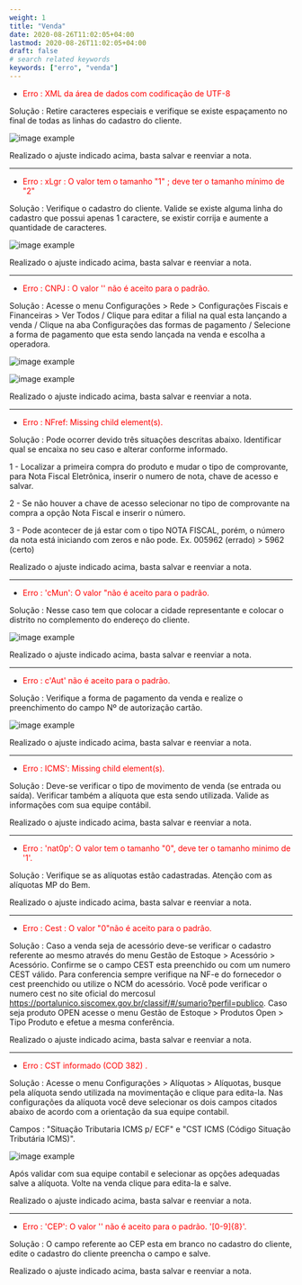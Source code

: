 ```yaml
---
weight: 1
title: "Venda"
date: 2020-08-26T11:02:05+04:00
lastmod: 2020-08-26T11:02:05+04:00
draft: false
# search related keywords
keywords: ["erro", "venda"]
---
```


- <div><font color="#FF0000">Erro : XML da área de dados com codificação de UTF-8</div></font>
Solução : Retire caracteres especiais e verifique se existe espaçamento no final de todas as linhas do cadastro do cliente.

![image example](retirandoespaco.gif "Retirando Espaco")

Realizado o ajuste indicado acima, basta salvar e reenviar a nota.

--------------------------------------------------------------------------------------------------------------------

- <div><font color="#FF0000">Erro : xLgr : O valor tem o tamanho "1" ; deve ter o tamanho mínimo de "2"</div></font>
Solução : Verifique o cadastro do cliente. Valide se existe alguma linha do cadastro que possui apenas 1 caractere, se existir corrija e aumente a quantidade de caracteres.

![image example](correcao1caractere.gif "Aumento de Caracteres")

Realizado o ajuste indicado acima, basta salvar e reenviar a nota.

--------------------------------------------------------------------------------------------------------------------

- <div><font color="#FF0000">Erro : CNPJ : O valor '' não é aceito para o padrão.</div></font>
Solução : Acesse o menu Configurações > Rede > Configurações Fiscais e Financeiras > Ver Todos / Clique para editar a filial na qual esta lançando a venda / Clique na aba Configurações das formas de pagamento / Selecione a forma de pagamento que esta sendo lançada na venda e escolha a operadora.

![image example](edicaofilial.png "Edicao Filial")

![image example](escolha-operadora-cartao.gif "Aumento de Caracteres")

Realizado o ajuste indicado acima, basta salvar e reenviar a nota.

--------------------------------------------------------------------------------------------------------------------

- <div><font color="#FF0000">Erro : NFref: Missing child element(s).</div></font>
Solução : Pode ocorrer devido três situações descritas abaixo. Identificar qual se encaixa no seu caso e alterar conforme informado.

1 - Localizar a primeira compra do produto e mudar o tipo de comprovante, para Nota Fiscal Eletrônica, inserir o numero de nota, chave de acesso e salvar.

2 - Se não houver a chave de acesso selecionar no tipo de comprovante na compra a opção Nota Fiscal e inserir o número.

3 - Pode acontecer de já estar com o tipo NOTA FISCAL, porém, o número da nota está iniciando com zeros e não pode. Ex. 005962 (errado) > 5962 (certo)

Realizado o ajuste indicado acima, basta salvar e reenviar a nota.

--------------------------------------------------------------------------------------------------------------------

- <div><font color="#FF0000">Erro : 'cMun': O valor "não é aceito para o padrão.</div></font>
Solução : Nesse caso tem que colocar a cidade representante e colocar o distrito no complemento do endereço do cliente.

![image example](cmuncorrecao.png "Correcao Cmun")

Realizado o ajuste indicado acima, basta salvar e reenviar a nota.

--------------------------------------------------------------------------------------------------------------------

- <div><font color="#FF0000">Erro : c'Aut' não é aceito para o padrão.</div></font>
Solução : Verifique a forma de pagamento da venda e realize o preenchimento do campo Nº de autorização cartão.

![image example](correcaocaut.gif "Correcao Caut")

Realizado o ajuste indicado acima, basta salvar e reenviar a nota.

--------------------------------------------------------------------------------------------------------------------

- <div><font color="#FF0000">Erro : ICMS': Missing child element(s).</div></font>
Solução : Deve-se verificar o tipo de movimento de venda (se entrada ou saída). Verificar também a alíquota que esta sendo utilizada. Valide as informações com sua equipe contábil.

Realizado o ajuste indicado acima, basta salvar e reenviar a nota.

--------------------------------------------------------------------------------------------------------------------

- <div><font color="#FF0000">Erro : 'nat0p': O valor tem o tamanho "0", deve ter o tamanho minimo de '1'.</div></font>
Solução : Verifique se as alíquotas estão cadastradas. Atenção com as alíquotas MP do Bem.

Realizado o ajuste indicado acima, basta salvar e reenviar a nota.

--------------------------------------------------------------------------------------------------------------------

- <div><font color="#FF0000">Erro : Cest : O valor "0"não é aceito para o padrão.</div></font>
Solução :  Caso a venda seja de acessório deve-se verificar o cadastro referente ao mesmo através do menu Gestão de Estoque > Acessório > Acessório. Confirme se o campo CEST esta preenchido ou com um numero CEST válido. Para conferencia sempre verifique na NF-e do fornecedor o cest preenchido ou utilize o NCM do acessório. Você pode verificar o numero cest no site oficial do mercosul https://portalunico.siscomex.gov.br/classif/#/sumario?perfil=publico. Caso seja produto OPEN acesse o menu Gestão de Estoque > Produtos Open > Tipo Produto e efetue a mesma conferência.

Realizado o ajuste indicado acima, basta salvar e reenviar a nota.

--------------------------------------------------------------------------------------------------------------------

- <div><font color="#FF0000">Erro : CST informado (COD 382) .</div></font>
Solução :  Acesse o menu Configurações > Alíquotas > Alíquotas, busque pela alíquota sendo utilizada na movimentação e clique para edita-la. Nas configurações da alíquota você deve selecionar os dois campos citados abaixo de acordo com a orientação da sua equipe contabil.

Campos :  "Situação Tributaria ICMS p/ ECF"  e  "CST ICMS (Código Situação Tributária ICMS)".

![image example](campoescolha.png "Escolha a Opção")

Após validar com sua equipe contabil e selecionar as opções adequadas salve a alíquota.
Volte na venda clique para edita-la e salve.

Realizado o ajuste indicado acima, basta salvar e reenviar a nota.

--------------------------------------------------------------------------------------------------------------------

- <div><font color="#FF0000">Erro : 'CEP': O valor '' não é aceito para o padrão. '[0-9]{8}'.</div></font>
Solução :  O campo referente ao CEP esta em branco no cadastro do cliente, edite o cadastro do cliente preencha o campo e salve.

Realizado o ajuste indicado acima, basta salvar e reenviar a nota.
